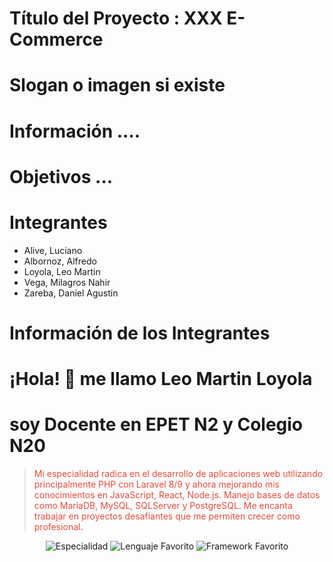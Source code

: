 # Título del Proyecto : XXX E-Commerce

# Slogan o imagen si existe

# Información ....
# Objetivos ...

# Integrantes
<ul>
  <li>Alive, Luciano</li>
  <li>Albornoz, Alfredo</li>
  <li>Loyola, Leo Martin</li>
  <li>Vega, Milagros Nahir</li>
  <li>Zareba, Daniel Agustin</li>
</ul>








# Información de los Integrantes

# ¡Hola! 👋 me llamo Leo Martin Loyola
# soy Docente en EPET N2 y Colegio N20

<blockquote>
  <p style="color: #e74c3c;">Mi especialidad radica en el desarrollo de aplicaciones web utilizando principalmente PHP con Laravel 8/9 y ahora mejorando mis conocimientos en JavaScript, React, Node.js. Manejo bases de datos como MariaDB, MySQL, SQLServer y PostgreSQL. Me encanta trabajar en proyectos desafiantes que me permiten crecer como profesional.</p>
</blockquote>
<p align="center">
  <img src="https://img.shields.io/badge/Especialidad-Desarrollador%20Full%20Stack-blueviolet?style=for-the-badge&logo=appveyor" alt="Especialidad">
  <img src="https://img.shields.io/badge/Lenguaje%20Favorito-JavaScript-yellow?style=for-the-badge&logo=javascript" alt="Lenguaje Favorito">
  <img src="https://img.shields.io/badge/Framework%20Favorito-React-blue?style=for-the-badge&logo=react" alt="Framework Favorito">
</p>
